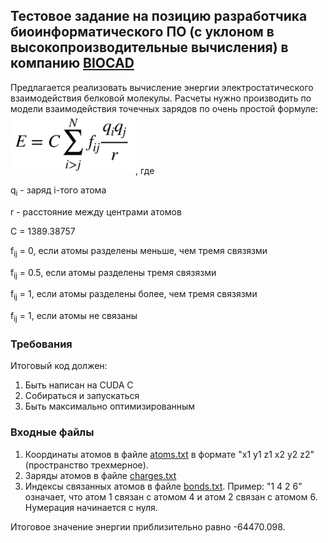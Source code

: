 ## Тестовое задание на позицию разработчика биоинформатического ПО (с уклоном в высокопроизводительные вычисления) в компанию [BIOCAD](https://biocad.ru/)

Предлагается реализовать вычисление энергии электростатического взаимодействия белковой молекулы. Расчеты нужно производить по модели взаимодействия точечных зарядов по очень простой формуле:
<img width=200 src="/img/opls_el_stat.png" />, где
<p>q<sub>i</sub> - заряд i-того атома</p>
<p>r - расстояние между центрами атомов</p>
<p>C = 1389.38757</p>
<p>f<sub>ij</sub> = 0, если атомы разделены меньше, чем тремя связязми</p>
<p>f<sub>ij</sub> = 0.5, если атомы разделены тремя связязми</p>
<p>f<sub>ij</sub> = 1, если атомы разделены более, чем тремя связязми</p>
<p>f<sub>ij</sub> = 1, если атомы не связаны</p>

### Требования
Итоговый код должен:
1. Быть написан на CUDA C
2. Собираться и запускаться
3. Быть максимально оптимизированным

### Входные файлы
1. Координаты атомов в файле [atoms.txt](/data/atoms.txt) в формате "x1 y1 z1 x2 y2 z2" (пространство трехмерное).
2. Заряды атомов в файле [charges.txt](/data/charges.txt)
3. Индексы связанных атомов в файле [bonds.txt](/data/bonds.txt). Пример: "1 4 2 6" означает, что атом 1 связан с атомом 4 и атом 2 связан с атомом 6. Нумерация начинается с нуля.

Итоговое значение энергии приблизительно равно -64470.098.
